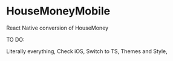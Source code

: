 # HouseMoneyMobile
React Native conversion of HouseMoney

TO DO:

Literally everything, 
Check iOS, 
Switch to TS, 
Themes and Style, 